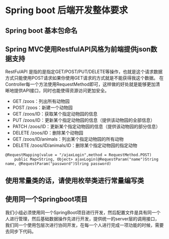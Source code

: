 # Spring boot 后端开发整体要求
## Spring boot 基本包命名
## Spring MVC使用RestfulAPI风格为前端提供json数据支持
RestFulAPI 是指的是指定GET/POST/PUT/DELETE等操作，也就是这个请求数据方式只能使用POST请求如果你使用GET请求的方式就是不能获得我这个数据。
在Controller每一个方法使用RequestMethod即可，这样做的好处就是能够更加清晰地提供API接口，同时也能使得资源访问更加安全。
* GET /zoos：列出所有动物园
* POST /zoos：新建一个动物园
* GET /zoos/ID：获取某个指定动物园的信息
* PUT /zoos/ID：更新某个指定动物园的信息（提供该动物园的全部信息）
* PATCH /zoos/ID：更新某个指定动物园的信息（提供该动物园的部分信息）
* DELETE /zoos/ID：删除某个动物园
* GET /zoos/ID/animals：列出某个指定动物园的所有动物
* DELETE /zoos/ID/animals/ID：删除某个指定动物园的指定动物

```
@RequestMapping(value = "/ajaxLogin",method = RequestMethod.POST)
    public Map<String, Object> ajaxLogin(@RequestParam("name")String name, @RequestParam("password")String password)
```
## 使用常量类的话，请使用枚举类进行常量编写类

## 使用同一个Springboot项目
我们小组必须使用同一个SpringBoot项目进行开发，然后配置文件是具有同一个人进行管理，然后基础数据操作先进行开发，提供统一的server层的调用接口，我们同一个使用包层次进行协同开发，在每一个人进行完成一项功能的时候，需要去同步下代码。


















